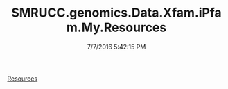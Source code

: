 ﻿---
title: SMRUCC.genomics.Data.Xfam.iPfam.My.Resources
date: 7/7/2016 5:42:15 PM
---

[Resources](T-SMRUCC.genomics.Data.Xfam.iPfam.My.Resources.Resources.html)
